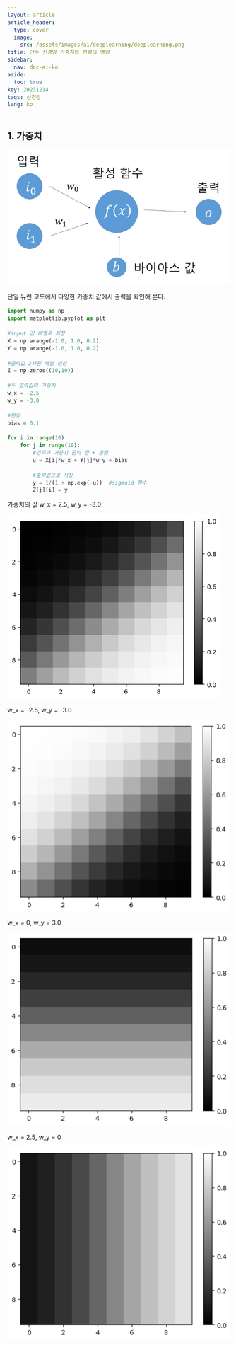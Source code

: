 ```yaml
---
layout: article
article_header:
  type: cover
  image:
    src: /assets/images/ai/deeplearning/deeplearning.png
title: 단순 신경망 가중치와 편향의 영향
sidebar:
  nav: doc-ai-ko
aside:
  toc: true
key: 20231214
tags: 신경망
lang: ko
---
```


## 1. 가중치
![Image](/assets/images/ai/deeplearning/single_neural.png)

단일 뉴런 코드에서 다양한 가중치 값에서 출력을 확인해 본다.
```python
import numpy as np
import matplotlib.pyplot as plt

#input 값 배열로 저장
X = np.arange(-1.0, 1.0, 0.2)
Y = np.arange(-1.0, 1.0, 0.2)

#출력값 2차원 배열 생성
Z = np.zeros((10,10))

#두 입력값의 가중치
w_x = -2.5
w_y = -3.0

#편향
bias = 0.1

for i in range(10):
    for j in range(10):
        #입력과 가중치 곱의 합 + 편현
        u = X[i]*w_x + Y[j]*w_y + bias

        #출력값으로 저장
        y = 1/(1 + np.exp(-u))  #sigmoid 함수
        Z[j][i] = y
```
가중치의 값
w_x = 2.5, w_y = -3.0

![Image](/assets/images/ai/deeplearning/single_neural_output.png)

w_x = -2.5, w_y = -3.0

![Image](/assets/images/ai/deeplearning/weight_1.png)

w_x = 0, w_y = 3.0

![Image](/assets/images/ai/deeplearning/weight_2.png)

w_x = 2.5, w_y = 0

![Image](/assets/images/ai/deeplearning/weight_3.png)
